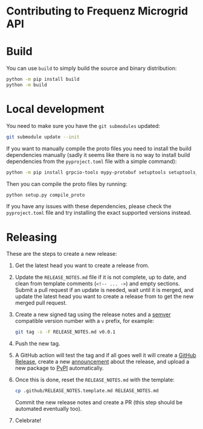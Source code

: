 Contributing to Frequenz Microgrid API
======================================


Build
=====

You can use `build` to simply build the source and binary distribution:

```sh
python -m pip install build
python -m build
```

Local development
=================

You need to make sure you have the `git submodules` updated:

```sh
git submodule update --init
```

If you want to manually compile the proto files you need to install the build
dependencies manually (sadly it seems like there is no way to install build
dependencies from the `pyproject.toml` file with a simple command):

```sh
python -m pip install grpcio-tools mypy-protobuf setuptools setuptools_scm[toml] wheel
```

Then you can compile the proto files by running:

```sh
python setup.py compile_proto
```

If you have any issues with these dependencies, please check the
`pyproject.toml` file and try installing the exact supported versions instead.


Releasing
=========

These are the steps to create a new release:

1. Get the latest head you want to create a release from.

1. Update the `RELEASE_NOTES.md` file if it is not complete, up to date, and
   clean from template comments (`<!-- ... ->`) and empty sections. Submit
   a pull request if an update is needed, wait until it is merged, and update
   the latest head you want to create a release from to get the new merged pull
   request.

3. Create a new signed tag using the release notes and
   a [semver](https://semver.org/) compatible version number with a `v` prefix,
   for example:

   ```sh
   git tag -s -F RELEASE_NOTES.md v0.0.1
   ```

4. Push the new tag.

5. A GitHub action will test the tag and if all goes well it will create
   a [GitHub
   Release](https://github.com/frequenz-floss/frequenz-api-microgrid/releases),
   create a new
   [announcement](https://github.com/frequenz-floss/frequenz-api-microgrid/discussions/categories/announcements)
   about the release, and upload a new package to
   [PyPI](https://pypi.org/project/frequenz-api-microgrid/) automatically.

6. Once this is done, reset the `RELEASE_NOTES.md` with the template:

   ```sh
   cp .github/RELEASE_NOTES.template.md RELEASE_NOTES.md
   ```

   Commit the new release notes and create a PR (this step should be automated
   eventually too).

7. Celebrate!

